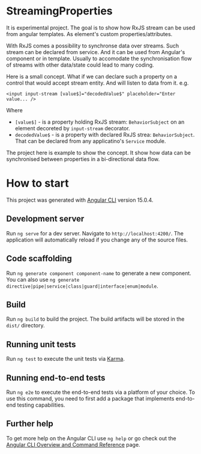 # StreamingProperties

It is experimental project. The goal is to show how RxJS stream can be used from angular templates. As element's custom properties/attributes.

With RxJS comes a possibility to synchronse data over streams. Such stream can be declared from service. And it can be used from Angular's component or in template. Usually to accomodate the synchronisation flow of streams with other data/state could lead to many coding.

Here is a small concept. What if we can declare such a property on a control that would accept stream entity. And will listen to data from it.
e.g. 
```
<input input-stream [value$]="decodedValue$" placeholder="Enter value... />
```
Where
 - `[value$]` - is a property holding RxJS stream: `BehaviorSubject` on an element decoreted by `input-stream` decorator.
 - `decodedValue$` - is a property with declared RxJS strea: `BehaviorSubject`. That can be declared from any applicatino's `Service` module.

The project here is example to show the concept. It show how data can be synchronised between properties in a bi-directional data flow.

# How to start

This project was generated with [Angular CLI](https://github.com/angular/angular-cli) version 15.0.4.

## Development server

Run `ng serve` for a dev server. Navigate to `http://localhost:4200/`. The application will automatically reload if you change any of the source files.

## Code scaffolding

Run `ng generate component component-name` to generate a new component. You can also use `ng generate directive|pipe|service|class|guard|interface|enum|module`.

## Build

Run `ng build` to build the project. The build artifacts will be stored in the `dist/` directory.

## Running unit tests

Run `ng test` to execute the unit tests via [Karma](https://karma-runner.github.io).

## Running end-to-end tests

Run `ng e2e` to execute the end-to-end tests via a platform of your choice. To use this command, you need to first add a package that implements end-to-end testing capabilities.

## Further help

To get more help on the Angular CLI use `ng help` or go check out the [Angular CLI Overview and Command Reference](https://angular.io/cli) page.
